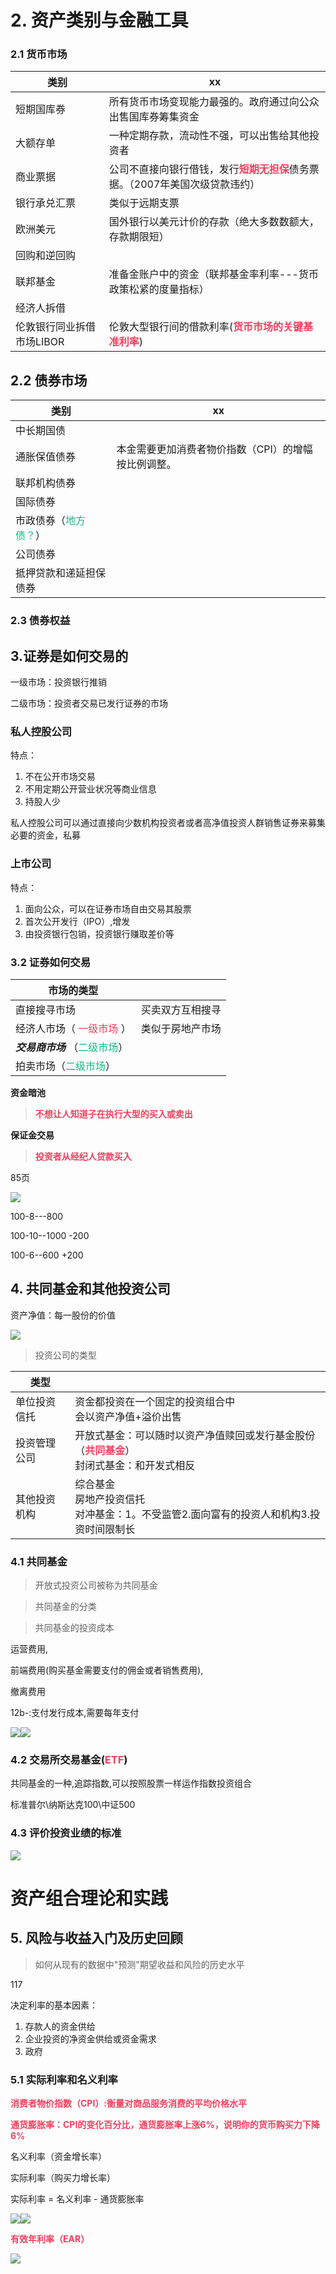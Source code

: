# 2. 资产类别与金融工具

### 2.1 货币市场

| 类别                      | xx                                                                                                                           |
| ------------------------- | ---------------------------------------------------------------------------------------------------------------------------- |
| 短期国库券                | 所有货币市场变现能力最强的。政府通过向公众出售国库券筹集资金                                                                 |
| 大额存单                  | 一种定期存款，流动性不强，可以出售给其他投资者                                                                               |
| 商业票据                  | 公司不直接向银行借钱，发行<b><span style="color:rgba(244,63,94,1)">短期无担保</span></b>债务票据。（2007年美国次级贷款违约） |
| 银行承兑汇票              | 类似于远期支票                                                                                                               |
| 欧洲美元                  | 国外银行以美元计价的存款（绝大多数数额大，存款期限短）                                                                       |
| 回购和逆回购              |                                                                                                                              |
| 联邦基金                  | 准备金账户中的资金（联邦基金率利率---货币政策松紧的度量指标）                                                                |
| 经济人拆借                |                                                                                                                              |
| 伦敦银行同业拆借市场LIBOR | 伦敦大型银行间的借款利率(<b><span style="color:rgba(244,63,94,1)">货币市场的关键基准利率</span></b>)                         |

## 2.2 债券市场

| 类别                                                               | xx                                                  |
| ------------------------------------------------------------------ | --------------------------------------------------- |
| 中长期国债                                                         |                                                     |
| 通胀保值债券                                                       | 本金需要更加消费者物价指数（CPI）的增幅按比例调整。 |
| 联邦机构债券                                                       |                                                     |
| 国际债券                                                           |                                                     |
| 市政债券（<span style="color:rgba(16,185,129,1)">地方债？</span>） |                                                     |
| 公司债券                                                           |                                                     |
| 抵押贷款和递延担保债券                                             |                                                     |

### 2.3 债券权益



## 3.证券是如何交易的

一级市场：投资银行推销

二级市场：投资者交易已发行证券的市场

### 私人控股公司

特点：

1. 不在公开市场交易
2. 不用定期公开营业状况等商业信息
3. 持股人少

私人控股公司可以通过直接向少数机构投资者或者高净值投资人群销售证券来募集必要的资金，私募

### 上市公司

特点：

1. 面向公众，可以在证券市场自由交易其股票
2. 首次公开发行（IPO）,增发
3. 由投资银行包销，投资银行赚取差价等

### 3.2 证券如何交易

| 市场的类型                                                                      |                  |
| ------------------------------------------------------------------------------- | ---------------- |
| 直接搜寻市场                                                                    | 买卖双方互相搜寻 |
| 经济人市场（<span style="color:rgba(244,63,94,1)"> 一级市场</span> ）           | 类似于房地产市场 |
| ***交易商市场***     （<span style="color:rgba(16,185,129,1)">二级市场</span>） |                  |
| 拍卖市场（<span style="color:rgba(16,185,129,1)">二级市场</span>）              |                  |

**资金暗池**

> <b><span style="color:rgba(244,63,94,1)">不想让人知道子在执行大型的买入或卖出</span></b>

**保证金交易**

> <b><span style="color:rgba(244,63,94,1)">投资者从经纪人贷款买入</span></b>

85页

![](../.images/18d9dfb75df.png)

100-8---800

100-10--1000  -200

100-6--600  +200



## 4. 共同基金和其他投资公司

资产净值：每一股份的价值

![](../.images/18d9e01a6c7.png)

> 投资公司的类型

| 类型         |                                                                                                                                               |
| ------------ | --------------------------------------------------------------------------------------------------------------------------------------------- |
| 单位投资信托 | 资金都投资在一个固定的投资组合中<br/>会以资产净值+溢价出售                                                                                    |
| 投资管理公司 | 开放式基金：可以随时以资产净值赎回或发行基金股份（<b><span style="color:rgba(244,63,94,1)">共同基金</span></b>）<br/>封闭式基金：和开发式相反 |
| 其他投资机构 | 综合基金<br/>房地产投资信托<br/>对冲基金：1。不受监管2.面向富有的投资人和机构3.投资时间限制长<br/>                                            |

### 4.1 共同基金

> 开放式投资公司被称为共同基金

> 共同基金的分类

> 共同基金的投资成本

运营费用,

前端费用(购买基金需要支付的佣金或者销售费用),

撤离费用

12b-:支付发行成本,需要每年支付

![](../.images/18da86934c4.png)![](../.images/18da86ea4d6.png)

### 4.2 交易所交易基金(<span style="color:rgba(244,63,94,1)">ETF</span>)

共同基金的一种,追踪指数,可以按照股票一样运作指数投资组合

标准普尔\纳斯达克100\中证500

### 4.3 评价投资业绩的标准

![](../.images/18da87b1136.png)

# 资产组合理论和实践

## 5. 风险与收益入门及历史回顾

> 如何从现有的数据中"预测"期望收益和风险的历史水平

117

决定利率的基本因素：

1. 存款人的资金供给
2. 企业投资的净资金供给或资金需求
3. 政府

### 5.1 实际利率和名义利率

<b><span style="color:rgba(244,63,94,1)">消费者物价指数（CPI）:衡量对商品服务消费的平均价格水平</span></b>

<b><span style="color:rgba(244,63,94,1)">通货膨胀率：CPI的变化百分比，通货膨胀率上涨6%，说明你的货币购买力下降6%</span></b>

名义利率（资金增长率）

实际利率（购买力增长率）

实际利率 = 名义利率 - 通货膨胀率

![](../.images/18dad3ef289.png)![](../.images/18dad4cc680.png)

<b><span style="color:rgba(244,63,94,1)">有效年利率（EAR）</span></b>

![](../.images/18dad59ec06.png)